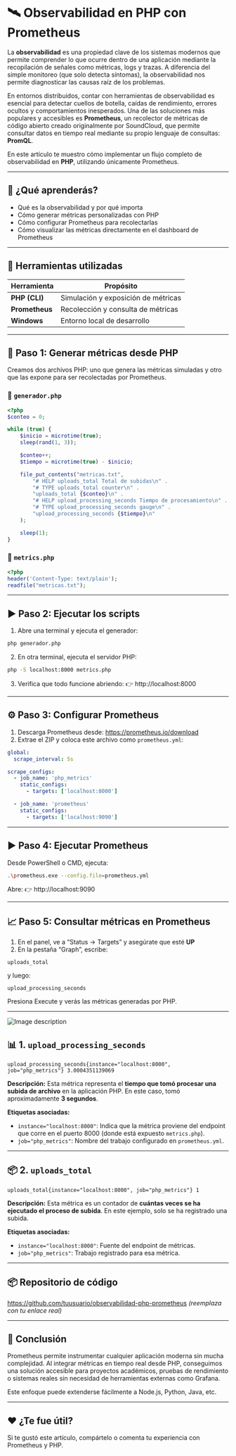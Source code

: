 # 🛰️ Observabilidad en PHP con Prometheus
La **observabilidad** es una propiedad clave de los sistemas modernos que permite comprender lo que ocurre dentro de una aplicación mediante la recopilación de señales como métricas, logs y trazas. A diferencia del simple monitoreo (que solo detecta síntomas), la observabilidad nos permite diagnosticar las causas raíz de los problemas.

En entornos distribuidos, contar con herramientas de observabilidad es esencial para detectar cuellos de botella, caídas de rendimiento, errores ocultos y comportamientos inesperados. Una de las soluciones más populares y accesibles es **Prometheus**, un recolector de métricas de código abierto creado originalmente por SoundCloud, que permite consultar datos en tiempo real mediante su propio lenguaje de consultas: **PromQL**.

En este artículo te muestro cómo implementar un flujo completo de observabilidad en **PHP**, utilizando únicamente Prometheus.

---

## 🎯 ¿Qué aprenderás?

- Qué es la observabilidad y por qué importa
- Cómo generar métricas personalizadas con PHP
- Cómo configurar Prometheus para recolectarlas
- Cómo visualizar las métricas directamente en el dashboard de Prometheus

---

## 🧰 Herramientas utilizadas

| Herramienta     | Propósito                        |
|-----------------|----------------------------------|
| **PHP (CLI)**   | Simulación y exposición de métricas |
| **Prometheus**  | Recolección y consulta de métricas |
| **Windows**     | Entorno local de desarrollo       |

---

## 🧪 Paso 1: Generar métricas desde PHP

Creamos dos archivos PHP: uno que genera las métricas simuladas y otro que las expone para ser recolectadas por Prometheus.

### 📄 `generador.php`

```php
<?php
$conteo = 0;

while (true) {
    $inicio = microtime(true);
    sleep(rand(1, 3));

    $conteo++;
    $tiempo = microtime(true) - $inicio;

    file_put_contents("metricas.txt", 
        "# HELP uploads_total Total de subidas\n" .
        "# TYPE uploads_total counter\n" .
        "uploads_total {$conteo}\n" .
        "# HELP upload_processing_seconds Tiempo de procesamiento\n" .
        "# TYPE upload_processing_seconds gauge\n" .
        "upload_processing_seconds {$tiempo}\n"
    );

    sleep(1);
}
```

### 📄 `metrics.php`

```php
<?php
header('Content-Type: text/plain');
readfile("metricas.txt");
```

---

## ▶️ Paso 2: Ejecutar los scripts

1. Abre una terminal y ejecuta el generador:
```bash
php generador.php
```

2. En otra terminal, ejecuta el servidor PHP:
```bash
php -S localhost:8000 metrics.php
```

3. Verifica que todo funcione abriendo:
👉 http://localhost:8000

---

## ⚙️ Paso 3: Configurar Prometheus

1. Descarga Prometheus desde: https://prometheus.io/download
2. Extrae el ZIP y coloca este archivo como `prometheus.yml`:

```yaml
global:
  scrape_interval: 5s

scrape_configs:
  - job_name: 'php_metrics'
    static_configs:
      - targets: ['localhost:8000']

  - job_name: 'prometheus'
    static_configs:
      - targets: ['localhost:9090']
```

---

## ▶️ Paso 4: Ejecutar Prometheus

Desde PowerShell o CMD, ejecuta:

```bash
.\prometheus.exe --config.file=prometheus.yml
```

Abre: 👉 http://localhost:9090

---

## 📈 Paso 5: Consultar métricas en Prometheus

1. En el panel, ve a “Status → Targets” y asegúrate que esté **UP**
2. En la pestaña “Graph”, escribe:

```
uploads_total
```

y luego:

```
upload_processing_seconds
```

Presiona Execute y verás las métricas generadas por PHP.

---

![Image description](https://dev-to-uploads.s3.amazonaws.com/uploads/articles/2xl5caj8cz8r38uo2z0s.png)


## 📊 1. `upload_processing_seconds`

```
upload_processing_seconds{instance="localhost:8000", job="php_metrics"} 3.0004351139069
```

**Descripción:**
Esta métrica representa el **tiempo que tomó procesar una subida de archivo** en la aplicación PHP. En este caso, tomó aproximadamente **3 segundos**.

**Etiquetas asociadas:**
- `instance="localhost:8000"`: Indica que la métrica proviene del endpoint que corre en el puerto 8000 (donde está expuesto `metrics.php`).
- `job="php_metrics"`: Nombre del trabajo configurado en `prometheus.yml`.

---

## 📦 2. `uploads_total`

```
uploads_total{instance="localhost:8000", job="php_metrics"} 1
```

**Descripción:**
Esta métrica es un contador de **cuántas veces se ha ejecutado el proceso de subida**. En este ejemplo, solo se ha registrado una subida.

**Etiquetas asociadas:**
- `instance="localhost:8000"`: Fuente del endpoint de métricas.
- `job="php_metrics"`: Trabajo registrado para esa métrica.

---



## 📦 Repositorio de código

https://github.com/tuusuario/observabilidad-php-prometheus *(reemplaza con tu enlace real)*

---

## 🧠 Conclusión

Prometheus permite instrumentar cualquier aplicación moderna sin mucha complejidad. Al integrar métricas en tiempo real desde PHP, conseguimos una solución accesible para proyectos académicos, pruebas de rendimiento o sistemas reales sin necesidad de herramientas externas como Grafana.

Este enfoque puede extenderse fácilmente a Node.js, Python, Java, etc.

---

## ❤️ ¿Te fue útil?

Si te gustó este artículo, compártelo o comenta tu experiencia con Prometheus y PHP.

